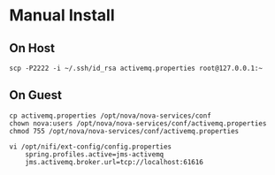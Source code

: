 # Manual Install

## On Host

    scp -P2222 -i ~/.ssh/id_rsa activemq.properties root@127.0.0.1:~
    
## On Guest

    cp activemq.properties /opt/nova/nova-services/conf
    chown nova:users /opt/nova/nova-services/conf/activemq.properties
    chmod 755 /opt/nova/nova-services/conf/activemq.properties

    vi /opt/nifi/ext-config/config.properties
        spring.profiles.active=jms-activemq
        jms.activemq.broker.url=tcp://localhost:61616


    
 
